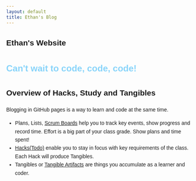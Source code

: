 ```yaml
---
layout: default
title: Ethan's Blog
---
```


<style>
    body {
        font-family: Arial, sans-serif;
        line-height: 1.6;
    }

    h1 {
        font-size: 24px;
        color: #89d4fa;
    }

</style>

## Ethan's Website

<h1>Can't wait to code, code, code!</h1>

## Overview of Hacks, Study and Tangibles
Blogging in GitHub pages is a way to learn and code at the same time.

- Plans, Lists, [Scrum Boards](https://clickup.com/blog/scrum-board/) help you to track key events, show progress and record time.  Effort is a big part of your class grade.  Show plans and time spent!
- [Hacks(Todo)](https://levelup.gitconnected.com/six-ultimate-daily-hacks-for-every-programmer-60f5f10feae) enable you to stay in focus with key requirements of the class.  Each Hack will produce Tangibles.
- Tangibles or [Tangible Artifacts](https://en.wikipedia.org/wiki/Artifact_(software_development)) are things you accumulate as a learner and coder.
